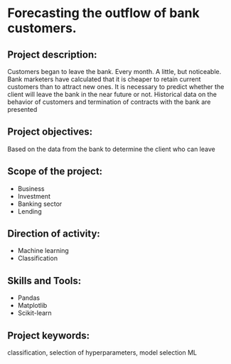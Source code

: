 # Forecasting the outflow of bank customers.
## Project description:
Customers began to leave the bank. Every month. A little, but noticeable. Bank marketers have calculated that it is cheaper to retain current customers than to attract new ones.
It is necessary to predict whether the client will leave the bank in the near future or not. Historical data on the behavior of customers and termination of contracts with the bank are presented
## Project objectives:
Based on the data from the bank to determine the client who can leave
## Scope of the project:
- Business
- Investment
- Banking sector
- Lending
## Direction of activity:
- Machine learning
- Classification
## Skills and Tools:
- Pandas
- Matplotlib
- Scikit-learn
## Project keywords:
classification, selection of hyperparameters, model selection ML
